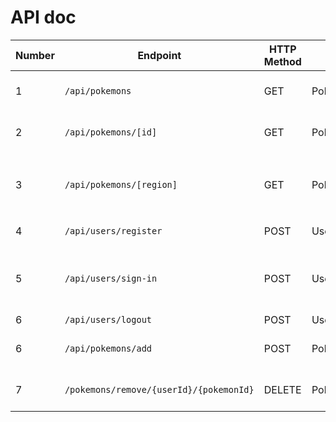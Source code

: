 # API doc

| Number | Endpoint                                | HTTP Method | Controller        | Method             | Description                                  | Data sent            |
| ------ | --------------------------------------- | ----------- | ----------------- | ------------------ | -------------------------------------------- | -------------------- |
| 1      | `/api/pokemons`                         | GET         | PokemonController | list()             | Get all pokemons datas                       | -                    |
| 2      | `/api/pokemons/[id]`                    | GET         | PokemonController | find(id)           | Get data from a `id` pokemon                 | –                    |
| 3      | `/api/pokemons/[region]`                | GET         | PokemonController | list(region)       | Get all pokemons from a specific `region`    | -                    |
| 4      | `/api/users/register`                   | POST        | UserController    | create             | Create a new user                            | username, password   |
| 5      | `/api/users/sign-in`                    | POST        | UserController    | checkIfUserExists  | Check if a user with input credentials exist | -                    |
| 6      | `/api/users/logout`                     | POST        | UserController    | logout             | Logout user                                  | -                    |
| 6      | `/api/pokemons/add`                     | POST        | PokemonController | addToFavorite      | Add a pokemon to team                        | user_id & pokemon_id |
| 7      | `/pokemons/remove/{userId}/{pokemonId}` | DELETE      | PokemonController | removeFromFavorite | Remove a pokemon from team                   | user_id & pokemon_id |
